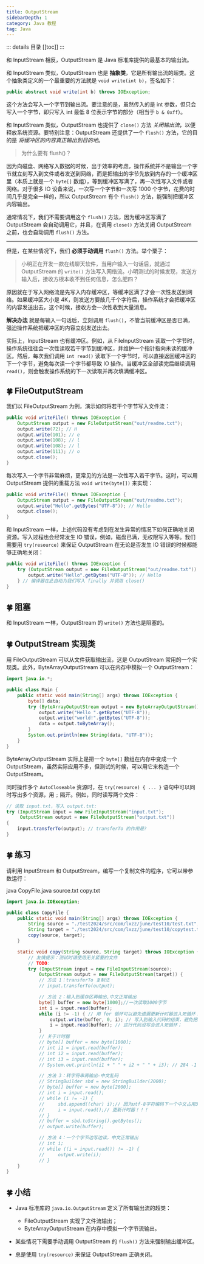 ```yaml
---
title: OutputStream
sidebarDepth: 1
category: Java 教程
tag: Java
---
```


::: details 目录
[[toc]]
:::

和 InputStream 相反，OutputStream 是 Java 标准库提供的最基本的输出流。

和 InputStream 类似，OutputStream 也是 **抽象类**，它是所有输出流的超类。这个抽象类定义的一个最重要的方法就是 `void write(int b)`，签名如下：

```java
public abstract void write(int b) throws IOException;
```

这个方法会写入一个字节到输出流。要注意的是，虽然传入的是 int 参数，但只会写入一个字节，即只写入 int 最低 8 位表示字节的部分（相当于 `b & 0xff`）。

和 InputStream 类似，OutputStream 也提供了 `close()` 方法 _关闭输出流_，以便释放系统资源。要特别注意：OutputStream 还提供了一个 `flush()` 方法，它的目的是 _将缓冲区的内容真正输出到目的地_。

> 为什么要有 flush()？

因为向磁盘、网络写入数据的时候，出于效率的考虑，操作系统并不是输出一个字节就立刻写入到文件或者发送到网络，而是把输出的字节先放到内存的一个缓冲区里（本质上就是一个 `byte[]` 数组），等到缓冲区写满了，再一次性写入文件或者网络。对于很多 IO 设备来说，一次写一个字节和一次写 1000 个字节，花费的时间几乎是完全一样的，所以 OutputStream 有个 `flush()` 方法，能强制把缓冲区内容输出。

通常情况下，我们不需要调用这个 `flush()` 方法，因为缓冲区写满了 OutputStream 会自动调用它，并且，在调用 `close()` 方法关闭 OutputStream 之前，也会自动调用 `flush()` 方法。

---

但是，在某些情况下，我们 **必须手动调用** `flush()` 方法。举个栗子：

> 小明正在开发一款在线聊天软件，当用户输入一句话后，就通过 OutputStream 的 `write()` 方法写入网络流。小明测试的时候发现，发送方输入后，接收方根本收不到任何信息，怎么肥四？

原因就在于写入网络流是先写入内存缓冲区，等缓冲区满了才会一次性发送到网络。如果缓冲区大小是 4K，则发送方要敲几千个字符后，操作系统才会把缓冲区的内容发送出去，这个时候，接收方会一次性收到大量消息。

**解决办法** 就是每输入一句话后，立刻调用 `flush()`，不管当前缓冲区是否已满，强迫操作系统把缓冲区的内容立刻发送出去。

实际上，InputStream 也有缓冲区。例如，从 FileInputStream 读取一个字节时，操作系统往往会一次性读取若干字节到缓冲区，并维护一个指针指向未读的缓冲区。然后，每次我们调用 `int read()` 读取下一个字节时，可以直接返回缓冲区的下一个字节，避免每次读一个字节都导致 IO 操作。当缓冲区全部读完后继续调用 `read()`，则会触发操作系统的下一次读取并再次填满缓冲区。

## 🍀 FileOutputStream

我们以 FileOutputStream 为例，演示如何将若干个字节写入文件流：

```java
public void writeFile() throws IOException {
    OutputStream output = new FileOutputStream("out/readme.txt");
    output.write(72); // H
    output.write(101); // e
    output.write(108); // l
    output.write(108); // l
    output.write(111); // o
    output.close();
}
```

每次写入一个字节非常麻烦，更常见的方法是一次性写入若干字节。这时，可以用 OutputStream 提供的重载方法 `void write(byte[])` 来实现：

```java {3}
public void writeFile() throws IOException {
    OutputStream output = new FileOutputStream("out/readme.txt");
    output.write("Hello".getBytes("UTF-8")); // Hello
    output.close();
}
```

和 InputStream 一样，上述代码没有考虑到在发生异常的情况下如何正确地关闭资源。写入过程也会经常发生 IO 错误，例如，磁盘已满，无权限写入等等。我们需要用 `try(resource)` 来保证 OutputStream 在无论是否发生 IO 错误的时候都能够正确地关闭：

```java
public void writeFile() throws IOException {
    try (OutputStream output = new FileOutputStream("out/readme.txt")) {
        output.write("Hello".getBytes("UTF-8")); // Hello
    } // 编译器在此自动为我们写入 finally 并调用 close()
}
```

## 🍀 阻塞

和 InputStream 一样，OutputStream 的 `write()` 方法也是阻塞的。

## 🍀 OutputStream 实现类

用 FileOutputStream 可以从文件获取输出流，这是 OutputStream 常用的一个实现类。此外，ByteArrayOutputStream 可以在内存中模拟一个 OutputStream：

```java
import java.io.*;

public class Main {
    public static void main(String[] args) throws IOException {
        byte[] data;
        try (ByteArrayOutputStream output = new ByteArrayOutputStream()) {
            output.write("Hello ".getBytes("UTF-8"));
            output.write("world!".getBytes("UTF-8"));
            data = output.toByteArray();
        }
        System.out.println(new String(data, "UTF-8"));
    }
}
```

ByteArrayOutputStream 实际上是把一个 `byte[]` 数组在内存中变成一个 OutputStream，虽然实际应用不多，但测试的时候，可以用它来构造一个 OutputStream。

同时操作多个 `AutoCloseable` 资源时，在 `try(resource) { ... }` 语句中可以同时写出多个资源，用 `;` 隔开。例如，同时读写两个文件：

```java
// 读取 input.txt，写入 output.txt:
try (InputStream input = new FileInputStream("input.txt");
     OutputStream output = new FileOutputStream("output.txt"))
{
    input.transferTo(output); // transferTo 的作用是?
}
```

## 🍀 练习

请利用 InputStream 和 OutputStream，编写一个复制文件的程序，它可以带参数运行：

java CopyFile.java source.txt copy.txt

```java
import java.io.IOException;

public class CopyFile {
	public static void main(String[] args) throws IOException {
        String source = "./test2024/src/com/lxzz/june/test10/test.txt";
        String target = "./test2024/src/com/lxzz/june/test10/copytest.txt";
        copy(source, target);
	}

	static void copy(String source, String target) throws IOException {
		// 友情提示：测试时请使用无关紧要的文件
		// TODO:
        try (InputStream input = new FileInputStream(source);
            OutputStream output = new FileOutputStream(target)) {
            // 方法 1：transferTo 复制法
            // input.transferTo(output);

            // 方法 2：输入到缓存区再输出,中文正常输出
            byte[] buffer = new byte[1000];//一次读取1000字节
            int i = input.read(buffer);
            while (i != -1) { // 用 for 循环可以避免遗漏更新计时器进入死循环；
            	output.write(buffer, 0, i); // 写入到输入代码的结束，避免把byte数组的空字符串也写入
            	i = input.read(buffer); // 这行代码没写会进入死循环；
            }
            // 关于计时器
            // byte[] buffer = new byte[1000];
            // int i1 = input.read(buffer);
            // int i2 = input.read(buffer);
            // int i3 = input.read(buffer);
            // System.out.println(i1 + " " + i2 + " " + i3); // 284 -1 -1

            // 方法 3：转字符串再输出-中文乱码
            // StringBuilder sbd = new StringBuilder(2000);
            // byte[] buffer = new byte[2000];
            // int i = input.read();
            // while (i != -1) {
            //     sbd.append((char) i);// 因为utf-8字符编码下一个中文占用3个字节，char只有2个字节强制转型，精度丢失，所以导致乱码
            //     i = input.read();// 更新计时器！！！
            // }
            // buffer = sbd.toString().getBytes();
            // output.write(buffer);

            // 方法 4：一个个字节边写边读，中文正常输出
            // int i;
            // while ((i = input.read()) != -1) {
            //     output.write(i);
            // }
	}
}
```

## 🍀 小结

- Java 标准库的 `java.io.OutputStream` 定义了所有输出流的超类：

  - FileOutputStream 实现了文件流输出；
  - ByteArrayOutputStream 在内存中模拟一个字节流输出。

- 某些情况下需要手动调用 OutputStream 的 `flush()` 方法来强制输出缓冲区。

- 总是使用 `try(resource)` 来保证 OutputStream 正确关闭。
